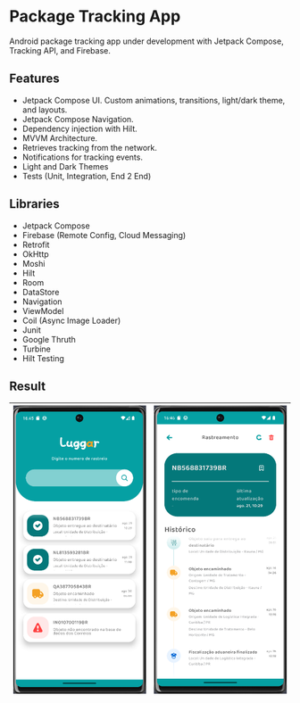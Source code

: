 # Package Tracking App

Android package tracking app under development with Jetpack Compose, Tracking API, and Firebase.

## Features

- Jetpack Compose UI. Custom animations, transitions, light/dark theme, and layouts.
- Jetpack Compose Navigation.
- Dependency injection with Hilt.
- MVVM Architecture.
- Retrieves tracking from the network.
- Notifications for tracking events.
- Light and Dark Themes
- Tests (Unit, Integration, End 2 End)

## Libraries

- Jetpack Compose
- Firebase (Remote Config, Cloud Messaging)
- Retrofit
- OkHttp
- Moshi
- Hilt
- Room
- DataStore
- Navigation
- ViewModel
- Coil (Async Image Loader)
- Junit
- Google Thruth
- Turbine
- Hilt Testing

## Result

| ![tracking list](images/screen_01.png) | ![tracking details](images/screen_02.png) |
|---------------------------------------|:-----------------------------------:|